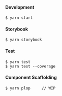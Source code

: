 #### Development 
    $ yarn start

#### Storybook
    $ yarn storybook

#### Test
    $ yarn test
    $ yarn test --coverage
    
#### Component Scaffolding
    $ yarn plop     // WIP